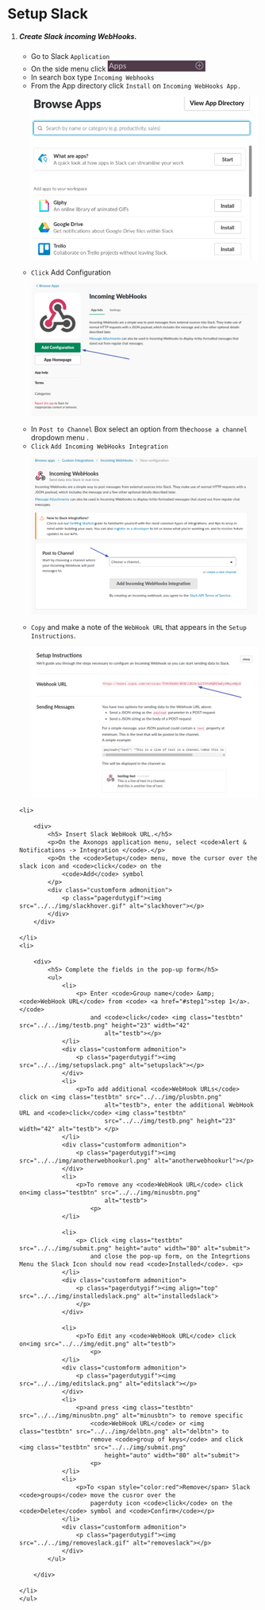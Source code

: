 # Setup Slack


<ol>
    <li>
        <div>
            <h5> Create Slack incoming WebHooks.</h5>
            <ul>
                <li>Go to Slack <code>Application</code></li>
                <li>On the side menu click <img class="testbtn" src="../../img/addslackapp.png" alt="addslackapp"> </li>
                <li>In search box type <code>Incoming Webhooks</code></li>
                <li>From the App directory click <code>Install</code> on <code>Incoming WebHooks App.</code></li>
                <div class="customform admonition">
                    <p class="pagerdutygif"><img src="../../img/incomingwebhook.gif" alt="incomingwebhook"></p>
                </div>
                <li><code>Click</code> Add Configuration </li>
                <div class="customform admonition">
                    <p class="pagerdutygif"><img src="../../img/AddConfigSLACK.png" alt="AddConfigSLACK"></p>
                </div>
                <li>In <code>Post to Channel</code> Box select an option from the<code>choose a channel</code> dropdown menu .</li>
                <li><code>Click</code> <code>Add Incoming WebHooks Integration</code></li>
                <div class="customform admonition">
                    <p class="pagerdutygif"><img src="../../img/ChannelBoxSLACK.png" alt="ChannelBoxSLACK"></p>
                </div>
                <li id="step1"><code>Copy</code> and make a note of the <code>WebHook URL</code> that appears in the
                    <code>Setup Instructions</code>.</li>
                <div class="customform admonition">
                    <p class="pagerdutygif"><img src="../../img/SetupInstrucSLACK.png" alt="SetupInstrucSLACK"></p>
                </div>
            </ul>
        </div>
    </li>


    <li>

        <div>
            <h5> Insert Slack WebHook URL.</h5>
            <p>On the Axonops application menu, select <code>Alert & Notifications -> Integration </code>.</p>
            <p>On the <code>Setup</code> menu, move the cursor over the slack icon and <code>click</code> on the
                <code>Add</code> symbol
            </p>
            <div class="customform admonition">
                <p class="pagerdutygif"><img src="../../img/slackhover.gif" alt="slackhover"></p>
            </div>
        </div>

    </li>
    <li>

        <div>
            <h5> Complete the fields in the pop-up form</h5>
            <ul>
                <li>
                    <p> Enter <code>Group name</code> &amp; <code>WebHook URL</code> from <code> <a href="#step1">step 1</a>.</code>
                        and <code>click</code> <img class="testbtn" src="../../img/testb.png" height="23" width="42"
                            alt="testb"></p>
                </li>
                <div class="customform admonition">
                    <p class="pagerdutygif"><img src="../../img/setupslack.png" alt="setupslack"></p>
                </div>
                <li>
                    <p>To add additional <code>WebHook URLs</code> click on <img class="testbtn" src="../../img/plusbtn.png"
                            alt="testb">, enter the additional WebHook URL and <code>click</code> <img class="testbtn"
                            src="../../img/testb.png" height="23" width="42" alt="testb"> </p>
                </li>
                <div class="customform admonition">
                    <p class="pagerdutygif"><img src="../../img/anotherwebhookurl.png" alt="anotherwebhookurl"></p>
                </div>
                <li>
                    <p>To remove any <code>WebHook URL</code> click on<img class="testbtn" src="../../img/minusbtn.png"
                            alt="testb">
                        <p>
                </li>

                <li>
                    <p> Click <img class="testbtn" src="../../img/submit.png" height="auto" width="80" alt="submit">
                        and close the pop-up form, on the Integrtions Menu the Slack Icon should now read <code>Installed</code>. <p>
                </li>
                <div class="customform admonition">
                    <p class="pagerdutygif"><img align="top" src="../../img/installedslack.png" alt="installedslack">
                    </p>
                </div>

                <li>
                    <p>To Edit any <code>WebHook URL</code> click on<img src="../../img/edit.png" alt="testb">
                        <p>
                </li>
                <div class="customform admonition">
                    <p class="pagerdutygif"><img src="../../img/editslack.png" alt="editslack"></p>
                </div>
                <li>
                    <p>and press <img class="testbtn" src="../../img/minusbtn.png" alt="minusbtn"> to remove specific
                        <code>WebHook URL</code> or <img class="testbtn" src="../../img/delbtn.png" alt="delbtn"> to
                        remove <code>group of keys</code> and click <img class="testbtn" src="../../img/submit.png"
                            height="auto" width="80" alt="submit">
                        <p>
                </li>
                <li>
                    <p>To <span style="color:red">Remove</span> Slack <code>groups</code> move the cusror over the
                        pagerduty icon <code>click</code> on the <code>Delete</code> symbol and <code>Confirm</code></p>
                </li>
                <div class="customform admonition">
                    <p class="pagerdutygif"><img src="../../img/removeslack.gif" alt="removeslack"></p>
                </div>
            </ul>

        </div>

    </li>
    </ul>